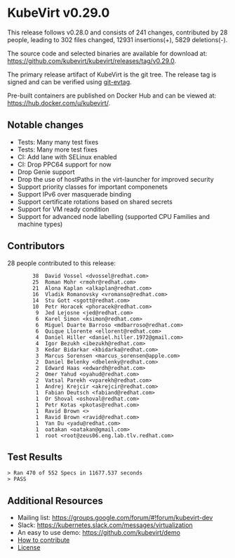 KubeVirt v0.29.0
================

This release follows v0.28.0 and consists of 241 changes, contributed by
28 people, leading to 302 files changed, 12931 insertions(+), 5829 deletions(-).

The source code and selected binaries are available for download at:
<https://github.com/kubevirt/kubevirt/releases/tag/v0.29.0>.

The primary release artifact of KubeVirt is the git tree. The release tag is
signed and can be verified using [git-evtag][git-evtag].

Pre-built containers are published on Docker Hub and can be viewed at:
<https://hub.docker.com/u/kubevirt/>.

Notable changes
---------------

- Tests: Many many test fixes
- Tests: Many more test fixes
- CI: Add lane with SELinux enabled
- CI: Drop PPC64 support for now
- Drop Genie support
- Drop the use of hostPaths in the virt-launcher for improved security
- Support priority classes for important componenets
- Support IPv6 over masquerade binding
- Support certificate rotations based on shared secrets
- Support for VM ready condition
- Support for advanced node labelling (supported CPU Families and machine types)

Contributors
------------

28 people contributed to this release:

```
        38	David Vossel <dvossel@redhat.com>
        25	Roman Mohr <rmohr@redhat.com>
        21	Alona Kaplan <alkaplan@redhat.com>
        16	Vladik Romanovsky <vromanso@redhat.com>
        14	Stu Gott <sgott@redhat.com>
        10	Petr Horacek <phoracek@redhat.com>
         9	Jed Lejosne <jed@redhat.com>
         6	Karel Simon <ksimon@redhat.com>
         6	Miguel Duarte Barroso <mdbarroso@redhat.com>
         6	Quique Llorente <ellorent@redhat.com>
         4	Daniel Hiller <daniel.hiller.1972@gmail.com>
         4	Igor Bezukh <ibezukh@redhat.com>
         3	Kedar Bidarkar <kbidarka@redhat.com>
         3	Marcus Sorensen <marcus_sorensen@apple.com>
         2	Daniel Belenky <dbelenky@redhat.com>
         2	Edward Haas <edwardh@redhat.com>
         2	Omer Yahud <oyahud@redhat.com>
         2	Vatsal Parekh <vparekh@redhat.com>
         1	Andrej Krejcir <akrejcir@redhat.com>
         1	Fabian Deutsch <fabiand@redhat.com>
         1	Or Shoval <oshoval@redhat.com>
         1	Petr Kotas <pkotas@redhat.com>
         1	Ravid Brown <>
         1	Ravid Brown <ravid@redhat.com>
         1	Yan Du <yadu@redhat.com>
         1	oatakan <oatakan@gmail.com>
         1	root <root@zeus06.eng.lab.tlv.redhat.com>
```

Test Results
------------

```
> Ran 470 of 552 Specs in 11677.537 seconds
> PASS
```

Additional Resources
--------------------

- Mailing list: <https://groups.google.com/forum/#!forum/kubevirt-dev>
- Slack: <https://kubernetes.slack.com/messages/virtualization>
- An easy to use demo: <https://github.com/kubevirt/demo>
- [How to contribute][contributing]
- [License][license]

[git-evtag]: https://github.com/cgwalters/git-evtag#using-git-evtag
[contributing]: https://github.com/kubevirt/kubevirt/blob/master/CONTRIBUTING.md
[license]: https://github.com/kubevirt/kubevirt/blob/master/LICENSE
